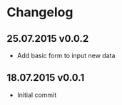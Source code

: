 # Changelog

## 25.07.2015 v0.0.2

* Add basic form to input new data

## 18.07.2015 v0.0.1

* Initial commit